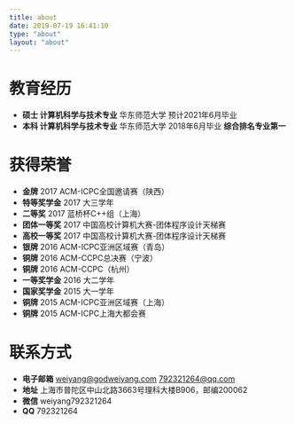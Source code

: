 ```yaml
---
title: about
date: 2019-07-19 16:41:10
type: "about"
layout: "about"
---
```



# 教育经历
* <b>硕士 计算机科学与技术专业</b>
华东师范大学
预计2021年6月毕业
* <b>本科 计算机科学与技术专业</b>
华东师范大学
2018年6月毕业
<b>综合排名专业第一</b>

# 获得荣誉
* <b>金牌</b>
2017 ACM-ICPC全国邀请赛（陕西）
* <b>特等奖学金</b>
2017 大三学年
* <b>二等奖</b>
2017 蓝桥杯C++组（上海）
* <b>团体一等奖</b>
2017 中国高校计算机大赛-团体程序设计天梯赛
* <b>高校一等奖</b>
2017 中国高校计算机大赛-团体程序设计天梯赛
* <b>银牌</b>
2016 ACM-ICPC亚洲区域赛（青岛）
* <b>铜牌</b>
2016 ACM-CCPC总决赛（宁波）
* <b>铜牌</b>
2016 ACM-CCPC（杭州）
* <b>一等奖学金</b>
2016 大二学年
* <b>国家奖学金</b>
2015 大一学年
* <b>铜牌</b>
2015 ACM-ICPC亚洲区域赛（上海）
* <b>铜牌</b>
2015 ACM-ICPC上海大都会赛

# 联系方式
* <b>电子邮箱</b>
weiyang@godweiyang.com
792321264@qq.com
* <b>地址</b>
上海市普陀区中山北路3663号理科大楼B906，邮编200062
* <b>微信</b>
weiyang792321264
* <b>QQ</b>
792321264